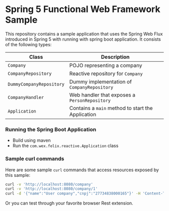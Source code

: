 # Spring 5 Functional Web Framework Sample

This repository contains a sample application that uses the Spring Web Flux introduced in Spring 5 with running with spring boot application.
It consists of the following types:

| Class                     | Description                                        |
| --------------------------| ---------------------------------------------------|
| `Company`                 | POJO representing a company                        |
| `CompanyRepository`       | Reactive repository for `Company`                  |
| `DummyCompanyRepository`  | Dummy implementation of `CompanyRepository`        |
| `CompanyHandler`          | Web handler that exposes a `PersonRepository`      |
| `Application`             | Contains a `main` method to start the Application  |

### Running the Spring Boot Application
 - Build using maven
 - Run the `com.wex.felix.reactive.Application` class
 
### Sample curl commands

Here are some sample `curl` commands that access resources exposed by this sample:

```sh
curl -v 'http://localhost:8080/company'
curl -v 'http://localhost:8080/company/1'
curl -d '{"name":"User company","cnpj":"27734838000165"}' -H 'Content-Type: application/json' -v 'http://localhost:8080/company'
```

Or you can test through your favorite browser Rest extension.